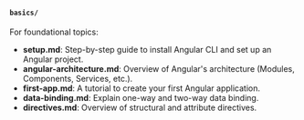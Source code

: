 #### `basics/`
For foundational topics:
- **setup.md**: Step-by-step guide to install Angular CLI and set up an Angular project.
- **angular-architecture.md**: Overview of Angular's architecture (Modules, Components, Services, etc.).
- **first-app.md**: A tutorial to create your first Angular application.
- **data-binding.md**: Explain one-way and two-way data binding.
- **directives.md**: Overview of structural and attribute directives.